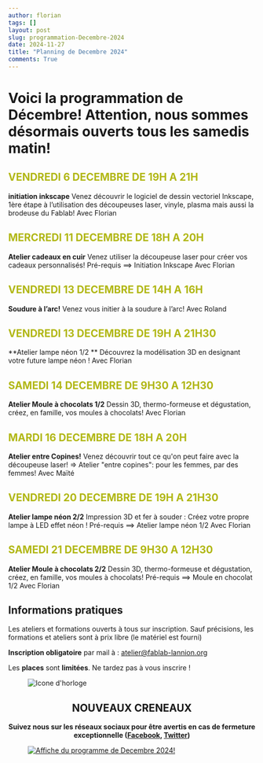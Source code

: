 ```yaml
---
author: florian
tags: []
layout: post
slug: programmation-Decembre-2024
date: 2024-11-27
title: "Planning de Decembre 2024"
comments: True
---
```

Voici la programmation de Décembre! 
Attention, nous sommes désormais ouverts tous les samedis matin!
========

<span style="color: #B1B714">VENDREDI 6 DECEMBRE DE 19H A 21H</span> 
--------
**initiation inkscape**
Venez découvrir le logiciel de dessin vectoriel Inkscape, 
1ère étape à l’utilisation des découpeuses laser, vinyle, plasma mais aussi la brodeuse du Fablab! Avec Florian

<span style="color: #B1B714">MERCREDI 11 DECEMBRE DE 18H A 20H</span> 
--------
**Atelier cadeaux en cuir**
Venez utiliser la découpeuse laser pour créer vos cadeaux personnalisés! 
Pré-requis ==> Initiation Inkscape
Avec Florian

<span style="color: #B1B714">VENDREDI 13 DECEMBRE DE 14H A 16H</span> 
--------
**Soudure à l’arc!**
Venez vous initier à la soudure à l’arc!
Avec Roland

<span style="color: #B1B714">VENDREDI 13 DECEMBRE DE 19H A 21H30</span> 
--------
**Atelier lampe néon 1/2 **
Découvrez la modélisation 3D en designant votre future lampe néon !
Avec Florian


<span style="color: #B1B714">SAMEDI 14 DECEMBRE DE 9H30 A 12H30</span>
--------
**Atelier Moule à chocolats 1/2**
Dessin 3D, thermo-formeuse et dégustation, créez, en famille, vos moules à chocolats!
Avec Florian

<span style="color: #B1B714">MARDI 16 DECEMBRE DE 18H A 20H</span>
--------
**Atelier entre Copines!**
Venez découvrir tout ce qu'on peut faire avec la découpeuse laser!
=> Atelier "entre copines": pour les femmes, par des femmes!
Avec Maïté

<span style="color: #B1B714">VENDREDI 20 DECEMBRE DE 19H A 21H30</span>
--------
**Atelier lampe néon 2/2**
Impression 3D et fer à souder : Créez votre propre lampe à LED effet néon !
Pré-requis ==> Atelier lampe néon 1/2 
Avec Florian

<span style="color: #B1B714">SAMEDI 21 DECEMBRE DE 9H30 A 12H30</span>
--------
**Atelier Moule à chocolats 2/2**
Dessin 3D, thermo-formeuse et dégustation, créez, en famille, vos moules à chocolats!
Pré-requis ==> Moule en chocolat 1/2
Avec Florian


Informations pratiques
--------
Les ateliers et formations ouverts à tous sur inscription. Sauf précisions, les formations et ateliers sont à prix libre (le matériel est fourni)

**Inscription obligatoire** par mail à : 
atelier@fablab-lannion.org

Les **places** sont **limitées**. Ne tardez pas à vous inscrire !


<figure>
<img src="{{ site.static_url }}/icone-horloge.png" alt="Icone d'horloge" />
</figure> 
<div align="center">
<h2>NOUVEAUX CRENEAUX</h2>

<p><b>Suivez nous sur les réseaux sociaux pour être avertis en cas de fermeture exceptionnelle (<a href="https://www.facebook.com/fablablannion">Facebook</a>, <a href="https://twitter.com/notifications">Twitter</a>)</b></p>
</div>

<figure>
	<a href="{{ site.static_url }}/decembre.png"><img src="{{ site.static_url }}/decembre.png" alt="Affiche du programme de Decembre 2024!"></a>
</figure>
